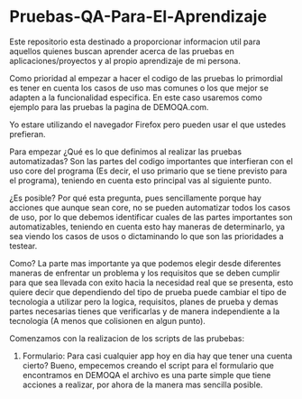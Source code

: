# Pruebas-QA-Para-El-Aprendizaje
Este repositorio esta destinado a proporcionar informacion util para aquellos quienes buscan aprender acerca de las pruebas en aplicaciones/proyectos y al propio aprendizaje de mi persona.

Como prioridad al empezar a hacer el codigo de las pruebas lo primordial es tener en cuenta los casos de uso mas comunes o los que mejor se adapten a la funcionalidad especifica. En este caso usaremos como ejemplo para las pruebas la pagina de DEMOQA.com.

Yo estare utilizando el navegador Firefox pero pueden usar el que ustedes prefieran.

Para empezar ¿Qué es lo que definimos al realizar las pruebas automatizadas? Son las partes del codigo importantes que interfieran con el uso core del programa (Es decir, el uso primario que se tiene previsto para el programa), teniendo en cuenta esto principal vas al siguiente punto.

¿Es posible? Por qué esta pregunta, pues sencillamente porque hay acciones que aunque sean core, no se pueden automatizar todos los casos de uso, por lo que debemos identificar cuales de las partes importantes son automatizables, teniendo en cuenta esto hay maneras de determinarlo, ya sea viendo los casos de usos o dictaminando lo que son las prioridades a testear.

Como? La parte mas importante ya que podemos elegir desde diferentes maneras de enfrentar un problema y los requisitos que se deben cumplir para que sea llevada con exito hacia la necesidad real que se presenta, esto quiere decir que dependiendo del tipo de prueba puede cambiar el tipo de tecnologia a utilizar pero la logica, requisitos, planes de prueba y demas partes necesarias tienes que verificarlas y de manera independiente a la tecnologia (A menos que colisionen en algun punto).

Comenzamos con la realizacion de los scripts de las prubebas:

1) Formulario: Para casi cualquier app hoy en dia hay que tener una cuenta cierto? Bueno, empecemos creando el script para el formulario que encontramos en DEMOQA el archivo es una parte simple que tiene acciones a realizar, por ahora de la manera mas sencilla posible.
